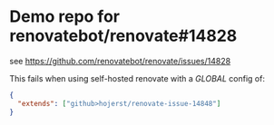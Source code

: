 # Demo repo for renovatebot/renovate#14828

see https://github.com/renovatebot/renovate/issues/14828

This fails when using self-hosted renovate with a *GLOBAL* config of:

```json
{
  "extends": ["github>hojerst/renovate-issue-14848"]
}
```
